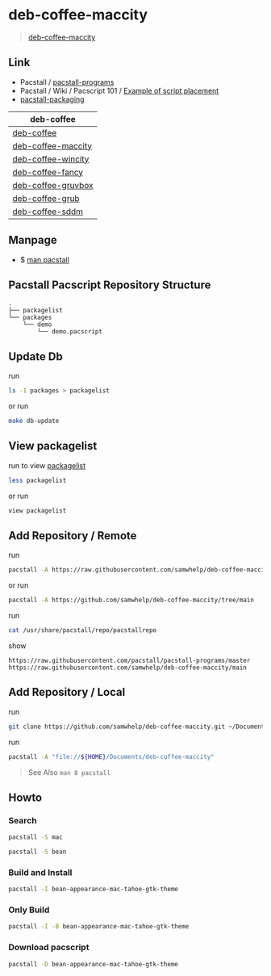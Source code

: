 


# deb-coffee-maccity

> [deb-coffee-maccity](https://samwhelp.github.io/deb-coffee-maccity/)




## Link

* Pacstall / [pacstall-programs](https://github.com/pacstall/pacstall-programs#pacstall-programs)
* Pacstall / Wiki / Pacscript 101 / [Example of script placement](https://github.com/pacstall/pacstall/wiki/Pacscript-101#pacscript-name)
* [pacstall-packaging](https://github.com/samwhelp/pacstall-packaging)


| deb-coffee |
| ---------- |
| [deb-coffee](https://github.com/samwhelp/deb-coffee) |
| [deb-coffee-maccity](https://github.com/samwhelp/deb-coffee-maccity) |
| [deb-coffee-wincity](https://github.com/samwhelp/deb-coffee-wincity) |
| [deb-coffee-fancy](https://github.com/samwhelp/deb-coffee-fancy) |
| [deb-coffee-gruvbox](https://github.com/samwhelp/deb-coffee-gruvbox) |
| [deb-coffee-grub](https://github.com/samwhelp/deb-coffee-grub) |
| [deb-coffee-sddm](https://github.com/samwhelp/deb-coffee-sddm) |




## Manpage

* $ [man pacstall](https://github.com/samwhelp/deb-coffee/blob/main/helper/share/manpage/pacstall.md#manpage)




## Pacstall Pacscript Repository Structure


```
.
├── packagelist
└── packages
    └── demo
        └── demo.pacscript
```


## Update Db

run

``` sh
ls -1 packages > packagelist
```

or run

``` sh
make db-update
```




## View packagelist

run to view [packagelist](packagelist)

``` sh
less packagelist
```

or run

``` sh
view packagelist
```




## Add Repository / Remote

run

``` sh
pacstall -A https://raw.githubusercontent.com/samwhelp/deb-coffee-maccity/main
```

or run

``` sh
pacstall -A https://github.com/samwhelp/deb-coffee-maccity/tree/main
```


run

``` sh
cat /usr/share/pacstall/repo/pacstallrepo
```

show

```
https://raw.githubusercontent.com/pacstall/pacstall-programs/master
https://raw.githubusercontent.com/samwhelp/deb-coffee-maccity/main
```




## Add Repository / Local

run

``` sh
git clone https://github.com/samwhelp/deb-coffee-maccity.git ~/Documents/deb-coffee-maccity
```


run

``` sh
pacstall -A "file://${HOME}/Documents/deb-coffee-maccity"
```

> See Also `man 8 pacstall`


## Howto

### Search

``` sh
pacstall -S mac
```

``` sh
pacstall -S bean
```


### Build and Install

``` sh
pacstall -I bean-appearance-mac-tahoe-gtk-theme
```


### Only Build

``` sh
pacstall -I -B bean-appearance-mac-tahoe-gtk-theme
```


### Download pacscript

``` sh
pacstall -D bean-appearance-mac-tahoe-gtk-theme
```
